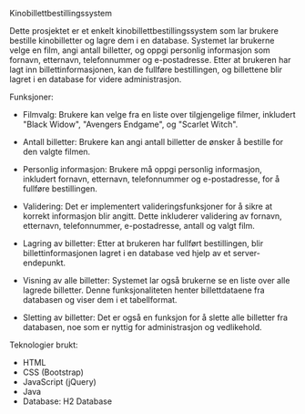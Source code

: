 Kinobillettbestillingssystem

Dette prosjektet er et enkelt kinobillettbestillingssystem som lar brukere bestille kinobilletter og lagre dem i en database. 
Systemet lar brukerne velge en film, angi antall billetter, og oppgi personlig informasjon som fornavn, etternavn, telefonnummer og e-postadresse. 
Etter at brukeren har lagt inn billettinformasjonen, kan de fullføre bestillingen, og billettene blir lagret i en database for videre administrasjon.

Funksjoner:
- Filmvalg: Brukere kan velge fra en liste over tilgjengelige filmer, inkludert "Black Widow", "Avengers Endgame", og "Scarlet Witch".
- Antall billetter: Brukere kan angi antall billetter de ønsker å bestille for den valgte filmen. 
- Personlig informasjon: Brukere må oppgi personlig informasjon, inkludert fornavn, etternavn, telefonnummer og e-postadresse, for å fullføre bestillingen.

- Validering: Det er implementert valideringsfunksjoner for å sikre at korrekt informasjon blir angitt. Dette inkluderer validering av fornavn, etternavn, telefonnummer, e-postadresse, antall og valgt film.
- Lagring av billetter: Etter at brukeren har fullført bestillingen, blir billettinformasjonen lagret i en database ved hjelp av et server-endepunkt.
- Visning av alle billetter: Systemet lar også brukerne se en liste over alle lagrede billetter. Denne funksjonaliteten henter billettdataene fra databasen og viser dem i et tabellformat.
- Sletting av billetter: Det er også en funksjon for å slette alle billetter fra databasen, noe som er nyttig for administrasjon og vedlikehold.


Teknologier brukt:
- HTML
- CSS (Bootstrap)
- JavaScript (jQuery)
- Java
- Database: H2 Database 

